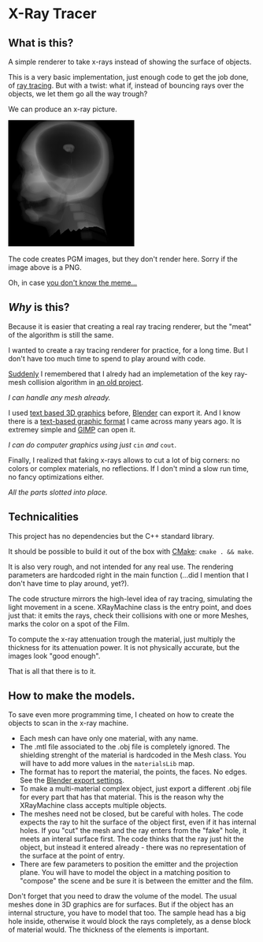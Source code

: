 # X-Ray Tracer

## What is this?
A simple renderer to take x-rays instead of showing the surface of objects.

This is a very basic implementation, just enough code to get the job done, of [ray tracing](https://en.wikipedia.org/wiki/Ray_tracing_(graphics)).
But with a twist: what if, instead of bouncing rays over the objects, we let them go all the way trough?

We can produce an x-ray picture.

![Image mimiking the "Homer Simpson small brain" meme](https://github.com/stefanos-86/X-RayTracer/blob/main/sample_result.png)

The code creates PGM images, but they don't render here. Sorry if the image above is a PNG.

Oh, in case [you don't know the meme...](https://duckduckgo.com/?t=ffab&q=Homer+Simpson+brain+xray&iax=images&ia=images)

## *Why* is this?
Because it is easier that creating a real ray tracing renderer, but the "meat" of the algorithm is
 still the same.

I wanted to create a ray tracing renderer for practice, for a long time.
But I don't have too much time to spend to play around with code.

[Suddenly](https://en.wikipedia.org/wiki/Serendipity) I remembered
 that I alredy had an implemetation of the key ray-mesh collision algorithm in [an old project](https://github.com/stefanos-86/CatapultGame).

*I can handle any mesh already.*
 
 I used [text based 3D graphics](https://en.wikipedia.org/wiki/Wavefront_.obj_file) before, [Blender](https://www.blender.org/) can export it.
 And I know there is a [text-based graphic format](https://en.wikipedia.org/wiki/Netpbm#File_formats) I came across many years ago. It is extremey simple and [GIMP](https://www.gimp.org/) can open it.

*I can do computer graphics using just* `cin` *and* `cout`.
 
 Finally, I realized that faking x-rays allows to cut a lot of big corners: no colors or complex materials, no reflections. If I don't mind a slow run time, no fancy optimizations either.

*All the parts slotted into place.*

 ## Technicalities
 This project has no dependencies but the C++ standard library.

 It should be possible to build it out of the box with [CMake](https://cmake.org): `cmake . && make`.

It is also very rough, and not intended for any real use.
The rendering parameters are hardcoded right in the main function (...did I mention that I don't have time to play around, yet?).

The code structure mirrors the high-level idea of ray tracing, simulating the light movement
in a scene. XRayMachine class is the entry point, and does just that: it emits the rays, check
their collisions with one or more Meshes, marks the color on a spot of the Film.

To compute the x-ray attenuation trough the material, just multiply the thickness for its
attenuation power. It is not physically accurate, but the images look "good enough".

That is all that there is to it.

## How to make the models.
To save even more programming time, I cheated on how to create the objects to scan in the x-ray machine. 
- Each mesh can have only one material, with any name.
- The .mtl file associated to the .obj file is completely ignored. The shielding strenght of the material is hardcoded in the Mesh class. You will have to add more values in the `materialsLib` map.
- The format has to report the material, the points, the faces. No edges. See the [Blender export settings](https://github.com/stefanos-86/X-RayTracer/blob/main/BlenderExportSettings.png).
- To make a multi-material complex object, just export a different .obj file for every part that has that material. This is the reason why the XRayMachine class accepts multiple objects.
- The meshes need not be closed, but be careful with holes. The code expects the ray to hit the surface of the object first, even if it has internal holes. If you "cut" the mesh and the ray enters from the "fake" hole, it meets an interal surface first. The code thinks that the ray just hit the object, but instead it entered already - there was no representation of the surface at the point of entry.
- There are few parameters to position the emitter and the projection plane. You will have to model the object in a matching position to "compose" the scene and be sure it is between the emitter and the film.

Don't forget that you need to draw the volume of the model.
The usual meshes done in 3D graphics are for surfaces. But if the object has an internal
structure, you have to model that too. The sample head has a big hole inside, otherwise it would
block the rays completely, as a dense block of material would. The thickness
of the elements is important.


